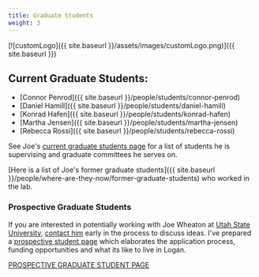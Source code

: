 ```yaml
---
title: Graduate Students
weight: 3
---
```


[![customLogo]({{ site.baseurl }}/assets/images/customLogo.png)]({{ site.baseurl }})

## Current Graduate Students:

- [Connor Penrod]({{ site.baseurl }}/people/students/connor-penrod)
- [Daniel Hamill]({{ site.baseurl }}/people/students/daniel-hamill)
- [Konrad Hafen]({{ site.baseurl }}/people/students/konrad-hafen)
- [Martha Jensen]({{ site.baseurl }}/people/students/martha-jensen)
- [Rebecca Rossi]({{ site.baseurl }}/people/students/rebecca-rossi)

See Joe's [current graduate students page](http://www.joewheaton.org/Home/students-teaching/graduate-students/current-graduate-students) for a list of students he is supervising and graduate committees he serves on.

[Here is a list of Joe's former graduate students]({{ site.baseurl }}/people/where-are-they-now/former-graduate-students) who worked in the lab.

### Prospective Graduate Students

If you are interested in potentially working with Joe Wheaton at [Utah State University](http://qcnr.usu.edu/wats//), [contact him](https://joewheaton-org.github.io/joewheaton.org/contact) early in the process to discuss ideas. I've prepared a [prospective student page](https://joewheaton-org.github.io/joewheaton.org/students-teaching/graduate-students/information-for-prospective-graduate-students) which elaborates the application process, funding opportunities and what its like to live in Logan.

[PROSPECTIVE GRADUATE STUDENT PAGE](https://joewheaton-org.github.io/joewheaton.org/students-teaching/graduate-students/information-for-prospective-graduate-students)



